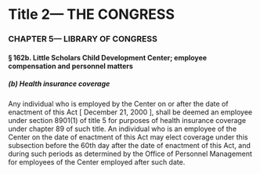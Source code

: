 
# Title 2— THE CONGRESS
### CHAPTER 5— LIBRARY OF CONGRESS
#### § 162b. Little Scholars Child Development Center; employee compensation and personnel matters
##### (b) Health insurance coverage

Any individual who is employed by the Center on or after the date of enactment of this Act [ December 21, 2000 ], shall be deemed an employee under section 8901(1) of title 5 for purposes of health insurance coverage under chapter 89 of such title. An individual who is an employee of the Center on the date of enactment of this Act may elect coverage under this subsection before the 60th day after the date of enactment of this Act, and during such periods as determined by the Office of Personnel Management for employees of the Center employed after such date.
